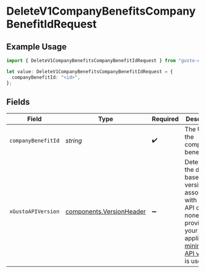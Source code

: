 # DeleteV1CompanyBenefitsCompanyBenefitIdRequest

## Example Usage

```typescript
import { DeleteV1CompanyBenefitsCompanyBenefitIdRequest } from "gusto-embedded/models/operations";

let value: DeleteV1CompanyBenefitsCompanyBenefitIdRequest = {
  companyBenefitId: "<id>",
};
```

## Fields

| Field                                                                                                                                                                                                                        | Type                                                                                                                                                                                                                         | Required                                                                                                                                                                                                                     | Description                                                                                                                                                                                                                  |
| ---------------------------------------------------------------------------------------------------------------------------------------------------------------------------------------------------------------------------- | ---------------------------------------------------------------------------------------------------------------------------------------------------------------------------------------------------------------------------- | ---------------------------------------------------------------------------------------------------------------------------------------------------------------------------------------------------------------------------- | ---------------------------------------------------------------------------------------------------------------------------------------------------------------------------------------------------------------------------- |
| `companyBenefitId`                                                                                                                                                                                                           | *string*                                                                                                                                                                                                                     | :heavy_check_mark:                                                                                                                                                                                                           | The UUID of the company benefit                                                                                                                                                                                              |
| `xGustoAPIVersion`                                                                                                                                                                                                           | [components.VersionHeader](../../models/components/versionheader.md)                                                                                                                                                         | :heavy_minus_sign:                                                                                                                                                                                                           | Determines the date-based API version associated with your API call. If none is provided, your application's [minimum API version](https://docs.gusto.com/embedded-payroll/docs/api-versioning#minimum-api-version) is used. |